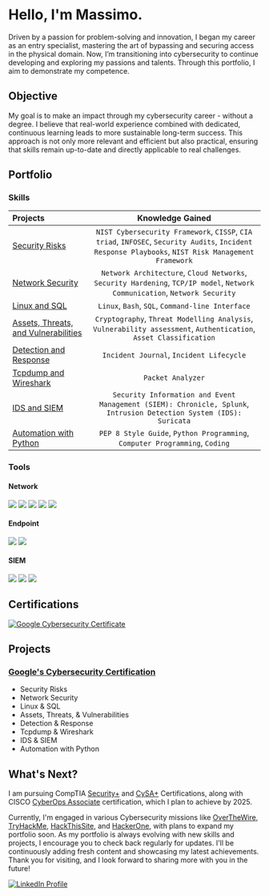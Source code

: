 # Hello, I'm Massimo.

Driven by a passion for problem-solving and innovation, I began my career as an entry specialist, mastering the art of bypassing and securing access in the physical domain. Now, I’m transitioning into cybersecurity to continue developing and exploring my passions and talents. Through this portfolio, I aim to demonstrate my competence.

## Objective 

My goal is to make an impact through my cybersecurity career - without a degree. 
I believe that real-world experience combined with dedicated, continuous learning leads to more sustainable long-term success. This approach is not only more relevant and efficient but also practical, ensuring that skills remain up-to-date and directly applicable to real challenges.
## Portfolio

### Skills

| Projects | Knowledge Gained | 
| :---- |:---:|
| [Security Risks](https://github.com/Massimo-Piccone/Massimo-Piccone/tree/22397177fbba95b433f65722da18b8e11958f186/Google/1%20-%20Security%20Risks) | `NIST Cybersecurity Framework`, `CISSP`, `CIA triad`, `INFOSEC`, `Security Audits`, `Incident Response Playbooks`, `NIST Risk Management Framework` |
| [Network Security](https://github.com/Massimo-Piccone/Massimo-Piccone/tree/22397177fbba95b433f65722da18b8e11958f186/Google/2%20-%20Network%20Security) | `Network Architecture`, `Cloud Networks`, `Security Hardening`, `TCP/IP model`, `Network Communication`, `Network Security`| 
| [Linux and SQL](https://github.com/Massimo-Piccone/Massimo-Piccone/tree/22397177fbba95b433f65722da18b8e11958f186/Google/3%20-%20Linux%20and%20SQL) | `Linux`, `Bash`, `SQL`, `Command-line Interface` | 
| [Assets, Threats, and Vulnerabilities](https://github.com/Massimo-Piccone/Massimo-Piccone/tree/22397177fbba95b433f65722da18b8e11958f186/Google/4%20-%20Assets,%20Threats%20and%20Vulnerabilities) | `Cryptography`, `Threat Modelling Analysis`, `Vulnerability assessment`, `Authentication`, `Asset Classification`|
| [Detection and Response](https://github.com/Massimo-Piccone/Massimo-Piccone/tree/22397177fbba95b433f65722da18b8e11958f186/Google/5%20-%20Detection%20and%20Response) | `Incident Journal`, `Incident Lifecycle` |
| [Tcpdump and Wireshark](https://github.com/Massimo-Piccone/Massimo-Piccone/tree/22397177fbba95b433f65722da18b8e11958f186/Google/6%20-%20Tcpdump%20and%20Wireshark) | `Packet Analyzer` | 
| [IDS and SIEM](https://github.com/Massimo-Piccone/Massimo-Piccone/tree/22397177fbba95b433f65722da18b8e11958f186/Google/7%20-%20IDS%20and%20SIEM) | `Security Information and Event Management (SIEM): Chronicle, Splunk`, `Intrusion Detection System (IDS): Suricata` |
| [Automation with Python](https://github.com/Massimo-Piccone/Massimo-Piccone/tree/22397177fbba95b433f65722da18b8e11958f186/Google/8%20-%20Automation%20with%20Python) | `PEP 8 Style Guide`, `Python Programming`, `Computer Programming`, `Coding`| 

### Tools

#### Network
<div>
    <img src="https://img.shields.io/badge/-Linux%20OS-FCC624?&style=for-the-badge&logo=Linux&logoColor=black" />
    <img src="https://img.shields.io/badge/-Python-3776AB?&style=for-the-badge&logo=Python&logoColor=white" />
    <img src="https://img.shields.io/badge/-Tcpdump-000000?&style=for-the-badge&logo=tcpdump&logoColor=white" />
    <img src="https://img.shields.io/badge/-Wireshark-1679A7?&style=for-the-badge&logo=Wireshark&logoColor=white" />
    <img src="https://img.shields.io/badge/-Suricata-4D4D4D?&style=for-the-badge&logo=Suricata&logoColor=white" />
</div>

#### Endpoint
<div>
    <img src="https://img.shields.io/badge/-Google%20Workspace-4285F4?&style=for-the-badge&logo=Google&logoColor=white" />
    <img src="https://img.shields.io/badge/-Markdown%20Language-000000?&style=for-the-badge&logo=markdown&logoColor=white" />
</div>

#### SIEM
<div>
    <img src="https://img.shields.io/badge/-Chronicle-4E9A06?&style=for-the-badge&logo=google&logoColor=white" />
    <img src="https://img.shields.io/badge/-Splunk-00A3E0?&style=for-the-badge&logo=Splunk&logoColor=white" />
    <img src="https://img.shields.io/badge/-SQL-00758F?&style=for-the-badge&logo=Microsoft-SQL-Server&logoColor=white" />
</div>

## Certifications
<div>
<a href="https://coursera.org/verify/professional-cert/9HTQ7ACNVBBV" target="_blank">
  <img src="https://img.shields.io/badge/-Google%20Cybersecurity%20-4285F4?&style=for-the-badge&logo=google&logoColor=white" alt="Google Cybersecurity Certificate" />
</a>
</div>

## Projects

### [Google's Cybersecurity Certification](https://github.com/Massimo-Piccone/Massimo-Piccone/tree/22397177fbba95b433f65722da18b8e11958f186/Google)
- Security Risks
- Network Security
- Linux & SQL
- Assets, Threats, & Vulnerabilities
- Detection & Response
- Tcpdump & Wireshark
- IDS & SIEM
- Automation with Python


## What's Next?

I am pursuing CompTIA [Security+](https://www.comptia.org/certifications/security) and [CySA+](https://www.comptia.org/certifications/cybersecurity-analyst) Certifications, along with CISCO [CyberOps Associate](https://www.cisco.com/site/us/en/learn/training-certifications/certifications/cyberops/cyberops-associate/index.html) certification, which I plan to achieve by 2025.

Currently, I'm engaged in various Cybersecurity missions like [OverTheWire](https://overthewire.org/wargames/), [TryHackMe](https://tryhackme.com), [HackThisSite](https://hackthissite.org), and [HackerOne](https://www.hackerone.com), with plans to expand my portfolio soon. As my portfolio is always evolving with new skills and projects, I encourage you to check back regularly for updates. I'll be continuously adding fresh content and showcasing my latest achievements. Thank you for visiting, and I look forward to sharing more with you in the future!

<a href="https://www.linkedin.com/in/massimo-piccone-401164121" target="_blank">
  <img src="https://img.shields.io/badge/-LinkedIn-0A66C2?&style=for-the-badge&logo=LinkedIn&logoColor=white" alt="LinkedIn Profile" />
</a>
